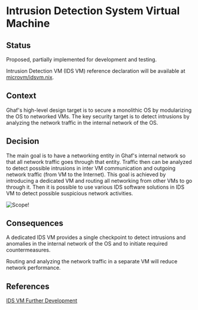 <!--
    Copyright 2022-2024 TII (SSRC) and the Ghaf contributors
    SPDX-License-Identifier: CC-BY-SA-4.0
-->

# Intrusion Detection System Virtual Machine


## Status

Proposed, partially implemented for development and testing.

Intrusion Detection VM (IDS VM) reference declaration will be available at [microvm/idsvm.nix](https://github.com/tiiuae/ghaf/blob/main/modules/microvm/virtualization/microvm/idsvm/idsvm.nix).


## Context

Ghaf's high-level design target is to secure a monolithic OS by modularizing the OS to networked VMs. The key security target is to detect intrusions by analyzing the network traffic in the internal network of the OS.


## Decision

The main goal is to have a networking entity in Ghaf's internal network so that all network traffic goes through that entity. Traffic then can be analyzed to detect possible intrusions in inter VM communication and outgoing network traffic (from VM to the Internet). This goal is achieved by introducing a dedicated VM and routing all networking from other VMs to go through it. Then it is possible to use various IDS software solutions in IDS VM to detect possible suspicious network activities.

![Scope!](../../img/idsvm.drawio.png "IDS VM Solution")


## Consequences

A dedicated IDS VM provides a single checkpoint to detect intrusions and anomalies in the internal network of the OS and to initiate required countermeasures.

Routing and analyzing the network traffic in a separate VM will reduce network performance.


## References

[IDS VM Further Development](/docs/src/ref_impl/idsvm-development.md)
